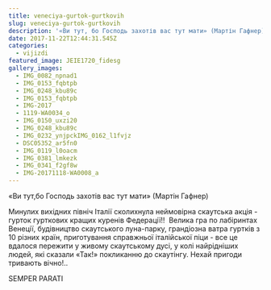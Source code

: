 ```yaml
---
title: veneciya-gurtok-gurtkovih
slug: veneciya-gurtok-gurtkovih
description: '«Ви тут, бо Господь захотів вас тут мати» (Мартін Гафнер)'
date: 2017-11-22T12:44:31.545Z
categories:
  - vijizdi
featured_image: JEIE1720_fidesg
gallery_images:
  - IMG_0082_npnad1
  - IMG_0153_fqbtpb
  - IMG_0248_kbu89c
  - IMG_0153_fqbtpb
  - IMG-2017
  - 1119-WA0034_o
  - IMG_0150_uxzi20
  - IMG_0248_kbu89c
  - IMG_0232_ynjpckIMG_0162_l1fvjz
  - DSC05352_ar5fn0
  - IMG_0119_l0oacm
  - IMG_0381_lmkezk
  - IMG_0341_f2gf8w
  - IMG-20171118-WA0008_a
---
```

«Ви тут,бо Господь захотів вас тут мати» (Мартін Гафнер)

Минулих вихідних північ Італії сколихнула неймовірна скаутська акція - гурток гурткових кращих куренів Федерації!!  Велика гра по лабіринтах Венеції, будівництво скаутського луна-парку, грандіозна ватра гуртків з 10 різних країн, приготування справжньої італійської піци - все це вдалося пережити у живому скаутському дусі, у колі найрідніших людей, які сказали «Так!» покликанню до скаутінгу.
Нехай пригоди тривають вічно!..

SEMPER PARATI
